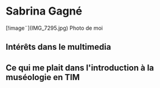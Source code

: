 <h1>Sabrina Gagné</h1>
[!image¨](IMG_7295.jpg)
Photo de moi

<h2>Intérêts dans le multimedia</h2>

<h2>Ce qui me plait dans l'introduction à la muséologie en TIM</h2>
